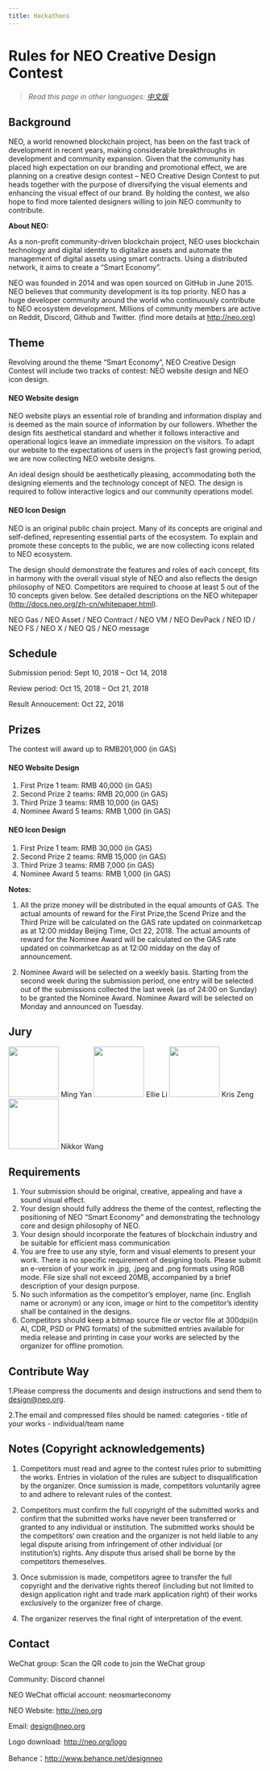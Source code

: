```yaml
---
title: Hackathons
---
```


# Rules for NEO Creative Design Contest

> *Read this page in other languages: [中文版](9.10%20NEO%20创意设计大赛章程.md)*

## Background

NEO, a world renowned blockchain project, has been on the fast track of development in recent years, making considerable breakthroughs in development and community expansion. Given that the community has placed high expectation on our branding and promotional effect, we are planning on a creative design contest – NEO Creative Design Contest to put heads together with the purpose of diversifying the visual elements and enhancing the visual effect of our brand. By holding the contest, we also hope to find more talented designers willing to join NEO community to contribute.

**About NEO:**

As a non-profit community-driven blockchain project, NEO uses blockchain technology and digital identity to digitalize assets and automate the management of digital assets using smart contracts. Using a distributed network, it aims to create a “Smart Economy”.

NEO was founded in 2014 and was open sourced on GitHub in June 2015. NEO believes that community development is its top priority. NEO has a huge developer community around the world who continuously contribute to NEO ecosystem development. Millions of community members are active on Reddit, Discord, Github and Twitter. (find more details at http://neo.org)

## Theme

Revolving around the theme “Smart Economy”, NEO Creative Design Contest will include two tracks of contest: NEO website design and NEO icon design.

#### NEO Website design

NEO website plays an essential role of branding and information display and is deemed as the main source of information by our followers. Whether the design fits aesthetical standard and whether it follows interactive and operational logics leave an immediate impression on the visitors. To adapt our website to the expectations of users in the project’s fast growing period, we are now collecting NEO website designs.

An ideal design should be aesthetically pleasing, accommodating both the designing elements and the technology concept of NEO. The design is required to follow interactive logics and our community operations model.

#### NEO Icon Design

NEO is an original public chain project. Many of its concepts are original and self-defined, representing essential parts of the ecosystem. To explain and promote these concepts to the public, we are now collecting icons related to NEO ecosystem.

The design should demonstrate the features and roles of each concept, fits in harmony with the overall visual style of NEO and also reflects the design philosophy of NEO. Competitors are required to choose at least 5 out of the 10 concepts given below. See detailed descriptions on the NEO whitepaper (http://docs.neo.org/zh-cn/whitepaper.html).

NEO Gas / NEO Asset / NEO  Contract / NEO VM / NEO DevPack / NEO ID / NEO FS / NEO X / NEO QS / NEO message

## Schedule

Submission period: Sept 10, 2018 – Oct 14, 2018

Review period: Oct 15, 2018 – Oct 21, 2018

Result Annoucement: Oct 22, 2018

## Prizes

The contest will award up to RMB201,000 (in GAS)

#### NEO Website Design

1. First Prize             1 team:     RMB 40,000 (in GAS)
2. Second Prize        2 teams:   RMB 20,000 (in GAS)
3. Third Prize            3 teams:   RMB 10,000 (in GAS)
4. Nominee Award    5 teams:   RMB 1,000 (in GAS)

#### NEO Icon Design

1. First Prize             1 team:     RMB 30,000 (in GAS)
2. Second Prize        2 teams:   RMB 15,000 (in GAS)
3. Third Prize            3 teams:   RMB 7,000 (in GAS)
4. Nominee Award    5 teams:   RMB 1,000 (in GAS)


**Notes:**

1. All the prize money will be distributed in the equal amounts of GAS. The actual amounts of reward for the First Prize,the Scend Prize and the Third Prize will be calculated on the GAS rate updated on coinmarketcap as at 12:00 midday Beijing Time, Oct 22, 2018. The actual amounts of reward for the Nominee Award will be calculated on the GAS rate updated on coinmarketcap as at 12:00 midday on the day of announcement.

2. Nominee Award will be selected on a weekly basis. Starting from the second week during the submission period, one entry will be selected out of the submissions collected the last week (as of 24:00 on Sunday) to be granted the Nominee Award. Nominee Award will be selected on Monday and announced on Tuesday. 

## Jury

   <img src="https://neo-cdn.azureedge.net/images/team/yan.jpg" width="100">
   Ming Yan

   <img src="https://neo-cdn.azureedge.net/images/team/xiaoli.jpg" width="100">
   Ellie Li

   <img src="https://neo-cdn.azureedge.net/images/team/zeng.jpg" width="100">
   Kris Zeng

   <img src="https://neo-cdn.azureedge.net/images/team/simiao.jpg" width="100">
   Nikkor Wang

## Requirements

1. Your submission should be original, creative, appealing and have a sound visual effect.
2. Your design should fully address the theme of the contest, reflecting the positioning of NEO “Smart Economy” and demonstrating the technology core and design philosophy of NEO.
3. Your design should incorporate the features of blockchain industry and be suitable for efficient mass communication
4. You are free to use any style, form and visual elements to present your work. There is no specific requirement of designing tools. Please submit an e-version of your work in .jpg, .jpeg and .png formats using RGB mode. File size shall not exceed 20MB, accompanied by a brief description of your design purpose.
5. No such information as the competitor’s employer, name (inc. English name or acronym) or any icon, image or hint to the competitor’s identity shall be contained in the designs.
6. Competitors should keep a bitmap source file or vector file at 300dpi(in AI, CDR, PSD or PNG formats) of the submitted entries available for media release and printing in case your works are selected by the organizer for offline promotion. 


## Contribute Way

1.Please compress the documents and design instructions and send them to design@neo.org. 

2.The email and compressed files should be named: categories - title of your works - individual/team name


## Notes (Copyright acknowledgements)

1. Competitors must read and agree to the contest rules prior to submitting the works. Entries in violation of the rules are subject to disqualification by the organizer. Once sumission is made, competitors voluntarily agree to and adhere to relevant rules of the contest.

2. Competitors must confirm the full copyright of the submitted works and confirm that the submitted works have never been transferred or granted to any individual or institution. The submitted works should be the competitors‘ own creation and the organizer is not held liable to any legal dispute arising from infringement of other individual (or institution’s) rights. Any dispute thus arised shall be borne by the competitors themeselves.

3. Once submission is made, competitors agree to transfer the full copyright and the derivative rights thereof (including but not limited to design application right and trade mark application right) of their works exclusively to the organizer free of charge.

4. The organizer reserves the final right of interpretation of the event.


## Contact

WeChat group: Scan the QR code to join the WeChat group

Community: Discord channel

NEO WeChat official account: neosmarteconomy

NEO Website: http://neo.org

Email: design@neo.org

Logo download: http://neo.org/logo

Behance：http://www.behance.net/designneo
